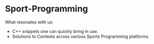 # Sport-Programming
What resonates with us:
<ul>
	<li>C++ snippets one can quickly bring in use.</li>
	<li>Solutions to Contests across various Sports Programming platforms.</li>
</ul>